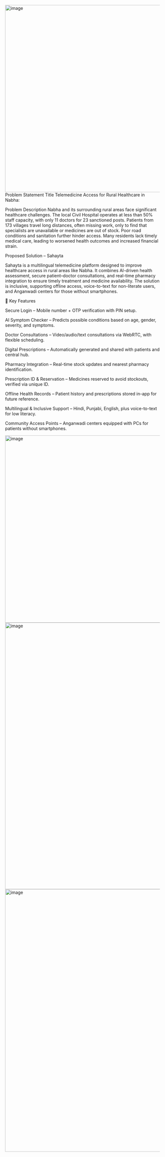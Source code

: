 <img width="1908" height="609" alt="image" src="https://github.com/user-attachments/assets/204c85dc-9666-4985-8624-a9960efdd020" />Problem Statement Title Telemedicine Access for Rural Healthcare in Nabha:

Problem Description Nabha and its surrounding rural areas face significant healthcare challenges. The local Civil Hospital operates at less than 50% staff capacity, with only 11 doctors for 23 sanctioned posts. Patients from 173 villages travel long distances, often missing work, only to find that specialists are unavailable or medicines are out of stock. Poor road conditions and sanitation further hinder access. Many residents lack timely medical care, leading to worsened health outcomes and increased financial strain.

Proposed Solution – Sahayta

Sahayta is a multilingual telemedicine platform designed to improve healthcare access in rural areas like Nabha. It combines AI-driven health assessment, secure patient–doctor consultations, and real-time pharmacy integration to ensure timely treatment and medicine availability. The solution is inclusive, supporting offline access, voice-to-text for non-literate users, and Anganwadi centers for those without smartphones.

🔹 Key Features

Secure Login – Mobile number + OTP verification with PIN setup.

AI Symptom Checker – Predicts possible conditions based on age, gender, severity, and symptoms.

Doctor Consultations – Video/audio/text consultations via WebRTC, with flexible scheduling.

Digital Prescriptions – Automatically generated and shared with patients and central hub.

Pharmacy Integration – Real-time stock updates and nearest pharmacy identification.

Prescription ID & Reservation – Medicines reserved to avoid stockouts, verified via unique ID.

Offline Health Records – Patient history and prescriptions stored in-app for future reference.

Multilingual & Inclusive Support – Hindi, Punjabi, English, plus voice-to-text for low literacy.

Community Access Points – Anganwadi centers equipped with PCs for patients without smartphones.

<img width="1908" height="609" alt="image" src="https://github.com/user-attachments/assets/88b4a56b-6010-4764-9021-9344f7851908" />

<img width="1869" height="867" alt="image" src="https://github.com/user-attachments/assets/4d660ef0-36ee-4106-b657-5c65e242b7b7" />

<img width="1856" height="854" alt="image" src="https://github.com/user-attachments/assets/361a66ef-a189-4135-bc4e-6bd6637416db" />


